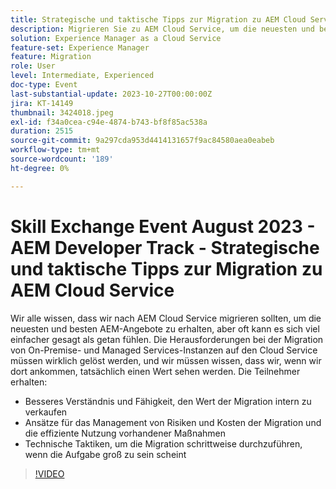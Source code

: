 ```yaml
---
title: Strategische und taktische Tipps zur Migration zu AEM Cloud Service
description: Migrieren Sie zu AEM Cloud Service, um die neuesten und besten AEM-Angebote zu erhalten, migrieren Sie On-Premise- und Managed Services-Instanzen zu Cloud Service, um den Wert der Migrationsansätze intern zu vermitteln. So können Sie Risiken und Migrationskosten managen und bestehende Bemühungen effizient nutzen. Technische Taktiken können genutzt werden, um die Migration inkrementell durchzuführen, wenn die Aufgabe groß zu sein scheint
solution: Experience Manager as a Cloud Service
feature-set: Experience Manager
feature: Migration
role: User
level: Intermediate, Experienced
doc-type: Event
last-substantial-update: 2023-10-27T00:00:00Z
jira: KT-14149
thumbnail: 3424018.jpeg
exl-id: f34a0cea-c94e-4874-b743-bf8f85ac538a
duration: 2515
source-git-commit: 9a297cda953d4414131657f9ac84580aea0eabeb
workflow-type: tm+mt
source-wordcount: '189'
ht-degree: 0%

---
```


# Skill Exchange Event August 2023 - AEM Developer Track - Strategische und taktische Tipps zur Migration zu AEM Cloud Service

Wir alle wissen, dass wir nach AEM Cloud Service migrieren sollten, um die neuesten und besten AEM-Angebote zu erhalten, aber oft kann es sich viel einfacher gesagt als getan fühlen. Die Herausforderungen bei der Migration von On-Premise- und Managed Services-Instanzen auf den Cloud Service müssen wirklich gelöst werden, und wir müssen wissen, dass wir, wenn wir dort ankommen, tatsächlich einen Wert sehen werden. Die Teilnehmer erhalten:

* Besseres Verständnis und Fähigkeit, den Wert der Migration intern zu verkaufen
* Ansätze für das Management von Risiken und Kosten der Migration und die effiziente Nutzung vorhandener Maßnahmen
* Technische Taktiken, um die Migration schrittweise durchzuführen, wenn die Aufgabe groß zu sein scheint

>[!VIDEO](https://video.tv.adobe.com/v/3424018/?learn=on)
